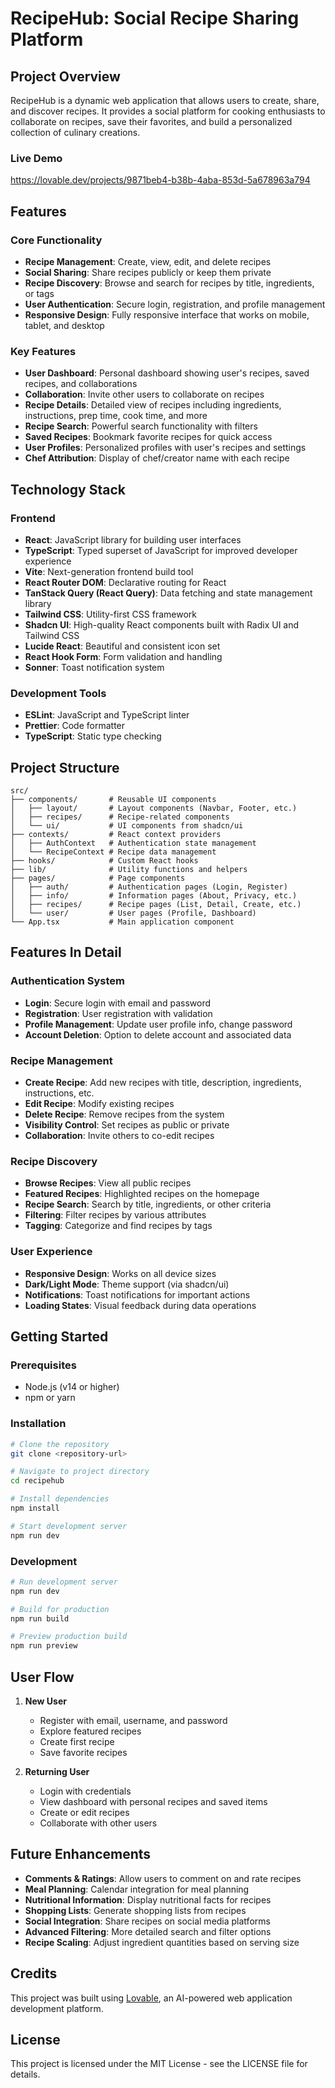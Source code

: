 
# RecipeHub: Social Recipe Sharing Platform

## Project Overview

RecipeHub is a dynamic web application that allows users to create, share, and discover recipes. It provides a social platform for cooking enthusiasts to collaborate on recipes, save their favorites, and build a personalized collection of culinary creations.

### Live Demo

https://lovable.dev/projects/9871beb4-b38b-4aba-853d-5a678963a794

## Features

### Core Functionality
- **Recipe Management**: Create, view, edit, and delete recipes
- **Social Sharing**: Share recipes publicly or keep them private
- **Recipe Discovery**: Browse and search for recipes by title, ingredients, or tags
- **User Authentication**: Secure login, registration, and profile management
- **Responsive Design**: Fully responsive interface that works on mobile, tablet, and desktop

### Key Features
- **User Dashboard**: Personal dashboard showing user's recipes, saved recipes, and collaborations
- **Collaboration**: Invite other users to collaborate on recipes
- **Recipe Details**: Detailed view of recipes including ingredients, instructions, prep time, cook time, and more
- **Recipe Search**: Powerful search functionality with filters
- **Saved Recipes**: Bookmark favorite recipes for quick access
- **User Profiles**: Personalized profiles with user's recipes and settings
- **Chef Attribution**: Display of chef/creator name with each recipe

## Technology Stack

### Frontend
- **React**: JavaScript library for building user interfaces
- **TypeScript**: Typed superset of JavaScript for improved developer experience
- **Vite**: Next-generation frontend build tool
- **React Router DOM**: Declarative routing for React
- **TanStack Query (React Query)**: Data fetching and state management library
- **Tailwind CSS**: Utility-first CSS framework
- **Shadcn UI**: High-quality React components built with Radix UI and Tailwind CSS
- **Lucide React**: Beautiful and consistent icon set
- **React Hook Form**: Form validation and handling
- **Sonner**: Toast notification system

### Development Tools
- **ESLint**: JavaScript and TypeScript linter
- **Prettier**: Code formatter
- **TypeScript**: Static type checking

## Project Structure

```
src/
├── components/       # Reusable UI components
│   ├── layout/       # Layout components (Navbar, Footer, etc.)
│   ├── recipes/      # Recipe-related components
│   └── ui/           # UI components from shadcn/ui
├── contexts/         # React context providers
│   ├── AuthContext   # Authentication state management
│   └── RecipeContext # Recipe data management
├── hooks/            # Custom React hooks
├── lib/              # Utility functions and helpers
├── pages/            # Page components
│   ├── auth/         # Authentication pages (Login, Register)
│   ├── info/         # Information pages (About, Privacy, etc.)
│   ├── recipes/      # Recipe pages (List, Detail, Create, etc.)
│   └── user/         # User pages (Profile, Dashboard)
└── App.tsx           # Main application component
```

## Features In Detail

### Authentication System
- **Login**: Secure login with email and password
- **Registration**: User registration with validation
- **Profile Management**: Update user profile info, change password
- **Account Deletion**: Option to delete account and associated data

### Recipe Management
- **Create Recipe**: Add new recipes with title, description, ingredients, instructions, etc.
- **Edit Recipe**: Modify existing recipes
- **Delete Recipe**: Remove recipes from the system
- **Visibility Control**: Set recipes as public or private
- **Collaboration**: Invite others to co-edit recipes

### Recipe Discovery
- **Browse Recipes**: View all public recipes
- **Featured Recipes**: Highlighted recipes on the homepage
- **Recipe Search**: Search by title, ingredients, or other criteria
- **Filtering**: Filter recipes by various attributes
- **Tagging**: Categorize and find recipes by tags

### User Experience
- **Responsive Design**: Works on all device sizes
- **Dark/Light Mode**: Theme support (via shadcn/ui)
- **Notifications**: Toast notifications for important actions
- **Loading States**: Visual feedback during data operations

## Getting Started

### Prerequisites
- Node.js (v14 or higher)
- npm or yarn

### Installation

```bash
# Clone the repository
git clone <repository-url>

# Navigate to project directory
cd recipehub

# Install dependencies
npm install

# Start development server
npm run dev
```

### Development

```bash
# Run development server
npm run dev

# Build for production
npm run build

# Preview production build
npm run preview
```

## User Flow

1. **New User**
   - Register with email, username, and password
   - Explore featured recipes
   - Create first recipe
   - Save favorite recipes

2. **Returning User**
   - Login with credentials
   - View dashboard with personal recipes and saved items
   - Create or edit recipes
   - Collaborate with other users

## Future Enhancements

- **Comments & Ratings**: Allow users to comment on and rate recipes
- **Meal Planning**: Calendar integration for meal planning
- **Nutritional Information**: Display nutritional facts for recipes
- **Shopping Lists**: Generate shopping lists from recipes
- **Social Integration**: Share recipes on social media platforms
- **Advanced Filtering**: More detailed search and filter options
- **Recipe Scaling**: Adjust ingredient quantities based on serving size

## Credits

This project was built using [Lovable](https://lovable.dev), an AI-powered web application development platform.

## License

This project is licensed under the MIT License - see the LICENSE file for details.
